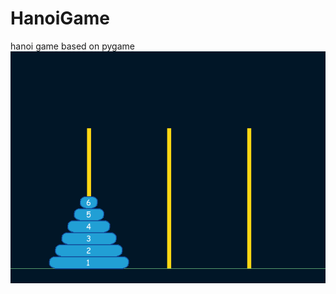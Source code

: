 # HanoiGame
hanoi game based on pygame
![game_img](https://github.com/MiskaMoska/HanoiGame/blob/main/hanoi_game.png)

